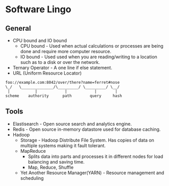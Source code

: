 # Software Lingo

## General

- CPU bound and IO bound
  - CPU bound - Used when actual calculations or processes are being done and require more computer resource.
  - IO bound - Used used when you are reading/writing to a location such as to a disk or over the network.
- Ternary Operator - A one line if else statement.
- URL (Uniform Resource Locator)

```
foo://example.com:8042/over/there?name=ferret#nose
\_/   \______________/\_________/ \_________/ \__/
 |           |            |            |        |
scheme    authority      path        query     hash
```

## Tools

- Elastisearch - Open source search and analytics engine.
- Redis - Open source in-memory datastore used for database caching.
- Hadoop
  - Storage - Hadoop Distribute File System. Has copies of data on multiple systems making it fault tolerant.
  - MapReduce
    - Splits data into parts and processes it in different nodes for load balancing and saving time.
    - Map, Reduce, Shuffle
  - Yet Another Resource Manager(YARN) - Resource management and scheduling
